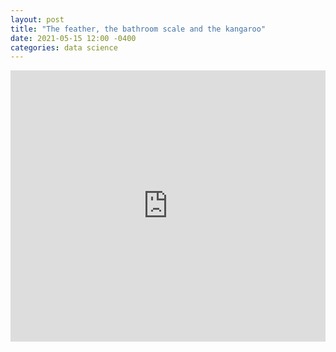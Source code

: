 ```yaml
---
layout: post
title: "The feather, the bathroom scale and the kangaroo"
date: 2021-05-15 12:00 -0400
categories: data science
---
```

<iframe src="https://www.linkedin.com/embed/feed/update/urn:li:share:6798662703675273216" height="434" width="504" frameborder="0" allowfullscreen="" title="Embedded post"></iframe>

